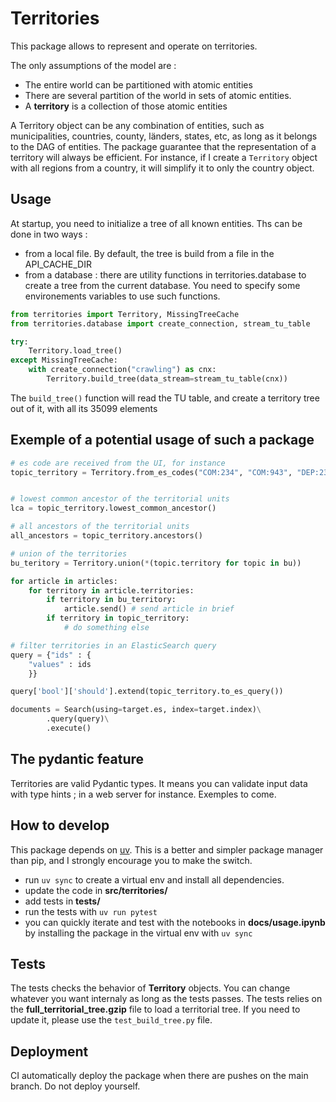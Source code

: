 Territories
================


This package allows to represent and operate on territories.

The only assumptions of the model are :
- The entire world can be partitioned with atomic entities
- There are several partition of the world in sets of atomic entities.
- A **territory** is a collection of those atomic entities


A Territory object can be any combination of entities, such as municipalities, countries, county, länders, states, etc, as long as it belongs to the DAG of entities. The package guarantee that the representation of a territory will always be efficient. For instance, if I create a `Territory` object with all regions from a country, it will simplify it to only the country object.

## Usage

At startup, you need to initialize a tree of all known entities. Ths can be done in two ways :
- from a local file. By default, the tree is build from a file in the API_CACHE_DIR
- from a database : there are utility functions in territories.database to create a tree from the current database. You need to specify some environements variables to use such functions.


```python
from territories import Territory, MissingTreeCache
from territories.database import create_connection, stream_tu_table

try:
    Territory.load_tree()
except MissingTreeCache:
    with create_connection("crawling") as cnx:
        Territory.build_tree(data_stream=stream_tu_table(cnx))
```

The `build_tree()` function will read the TU table, and create a territory tree out of it, with all its 35099 elements



## Exemple of a potential usage of such a package

```python
# es code are received from the UI, for instance
topic_territory = Territory.from_es_codes("COM:234", "COM:943", "DEP:23")


# lowest common ancestor of the territorial units
lca = topic_territory.lowest_common_ancestor()

# all ancestors of the territorial units
all_ancestors = topic_territory.ancestors()

# union of the territories
bu_teritory = Territory.union(*(topic.territory for topic in bu))

for article in articles:
    for territory in article.territories:
        if territory in bu_territory:
            article.send() # send article in brief
        if territory in topic_territory:
            # do something else

# filter territories in an ElasticSearch query
query = {"ids" : {
    "values" : ids
    }}

query['bool']['should'].extend(topic_territory.to_es_query())

documents = Search(using=target.es, index=target.index)\
        .query(query)\
        .execute()
```


## The pydantic feature


Territories are valid Pydantic types. It means you can validate input data with type hints ; in a web server for instance. Exemples to come.



## How to develop

This package depends on [uv](https://docs.astral.sh/uv/getting-started/installation/). This is a better and simpler package manager than pip, and I strongly encourage you to make the switch.

- run ```uv sync``` to create a virtual env and install all dependencies.
- update the code in **src/territories/**
- add tests in **tests/**
- run the tests with `uv run pytest`
- you can quickly iterate and test with the notebooks in **docs/usage.ipynb** by installing the package in the virtual env with `uv sync`

## Tests

The tests checks the behavior of **Territory** objects. You can change whatever you want internaly as long as the tests passes.
The tests relies on the **full_territorial_tree.gzip** file to load a territorial tree. If you need to update it, please use the `test_build_tree.py` file.



## Deployment

CI automatically deploy the package when there are pushes on the main branch. Do not deploy yourself.
